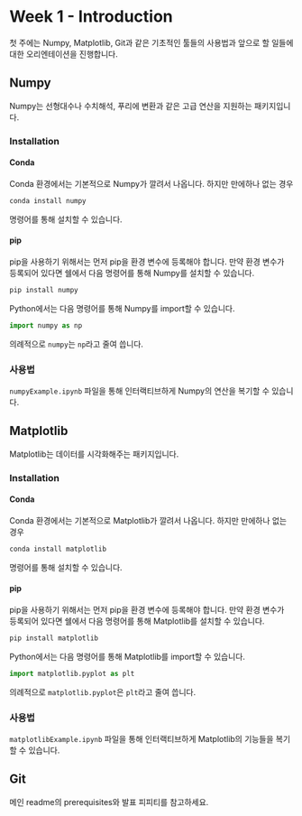 
# Week 1 - Introduction

첫 주에는 Numpy, Matplotlib, Git과 같은 기초적인 툴들의 사용법과 앞으로 할 일들에 대한 오리엔테이션을 진행합니다.

## Numpy

Numpy는 선형대수나 수치해석, 푸리에 변환과 같은 고급 연산을 지원하는 패키지입니다.

### Installation

#### Conda

Conda 환경에서는 기본적으로 Numpy가 깔려서 나옵니다. 하지만 만에하나 없는 경우

```sh
conda install numpy
```

명령어를 통해 설치할 수 있습니다.

#### pip

pip을 사용하기 위해서는 먼저 pip을 환경 변수에 등록해야 합니다. 만약 환경 변수가 등록되어 있다면 쉘에서 다음 명령어를 통해 Numpy를 설치할 수 있습니다.

```sh
pip install numpy
```

Python에서는 다음 명령어를 통해 Numpy를 import할 수 있습니다.

```python
import numpy as np
```

의례적으로 ```numpy```는 ```np```라고 줄여 씁니다.

### 사용법

```numpyExample.ipynb``` 파일을 통해 인터랙티브하게 Numpy의 연산을 복기할 수 있습니다.

## Matplotlib

Matplotlib는 데이터를 시각화해주는 패키지입니다.

### Installation

#### Conda

Conda 환경에서는 기본적으로 Matplotlib가 깔려서 나옵니다. 하지만 만에하나 없는 경우

```sh
conda install matplotlib
```

명령어를 통해 설치할 수 있습니다.

#### pip

pip을 사용하기 위해서는 먼저 pip을 환경 변수에 등록해야 합니다. 만약 환경 변수가 등록되어 있다면 쉘에서 다음 명령어를 통해 Matplotlib를 설치할 수 있습니다.

```sh
pip install matplotlib
```

Python에서는 다음 명령어를 통해 Matplotlib를 import할 수 있습니다.

```python
import matplotlib.pyplot as plt
```

의례적으로 ```matplotlib.pyplot```은 ```plt```라고 줄여 씁니다.

### 사용법

```matplotlibExample.ipynb``` 파일을 통해 인터랙티브하게 Matplotlib의 기능들을 복기할 수 있습니다.

## Git

메인 readme의 prerequisites와 발표 피피티를 참고하세요.